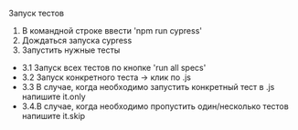 Запуск тестов

1. В командной строке ввести  'npm run cypress'
2. Дождаться запуска cypress
3. Запустить нужные тесты

* 3.1 Запуск всех тестов по кнопке 'run all specs' 
* 3.2 Запуск конкретного теста -> клик по .js 
* 3.3 В случае, когда необходимо запустить конкретный тест в .js напишите it.only
* 3.4.В случае, когда необходимо пропустить один/несколько тестов напишите it.skip
